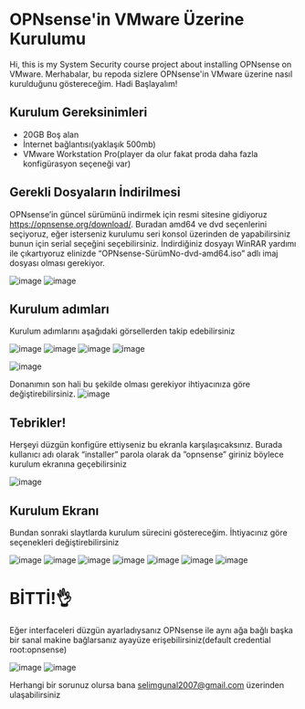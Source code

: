 # OPNsense'in VMware Üzerine Kurulumu
Hi, this is my System Security course project about installing OPNsense on VMware.
Merhabalar, bu repoda sizlere OPNsense'in VMware üzerine nasıl kurulduğunu göstereceğim. Hadi Başlayalım!
<br>

## Kurulum Gereksinimleri
- 20GB Boş alan
- İnternet bağlantısı(yaklaşık 500mb)
- VMware Workstation Pro(player da olur fakat proda daha fazla konfigürasyon seçeneği var)


## Gerekli Dosyaların İndirilmesi
OPNsense’in güncel sürümünü indirmek için resmi sitesine gidiyoruz https://opnsense.org/download/. Buradan amd64 ve dvd seçenlerini seçiyoruz, eğer isterseniz kurulumu seri konsol üzerinden de yapabilirsiniz bunun için serial seçeğini seçebilirsiniz. İndirdiğiniz dosyayı WinRAR yardımı ile çıkartıyoruz elinizde “OPNsense-SürümNo-dvd-amd64.iso” adlı imaj dosyası olması gerekiyor.

![image](https://github.com/opnslm/OPNsense_on_VMware/assets/96252832/fed49027-c5d0-40c5-afe1-5aac433a0906)
![image](https://github.com/opnslm/OPNsense_on_VMware/assets/96252832/5fccdcbd-c6b5-44a7-8281-9e062e9f6ace)

## Kurulum adımları
Kurulum adımlarını aşağıdaki görsellerden takip edebilirsiniz

![image](https://github.com/opnslm/OPNsense_on_VMware/assets/96252832/164790a2-4665-4155-8afa-b3f055e90168)
![image](https://github.com/opnslm/OPNsense_on_VMware/assets/96252832/bd5a8a94-3757-4ef2-9add-5fd294935c0f)
![image](https://github.com/opnslm/OPNsense_on_VMware/assets/96252832/f3ecbbb8-a6b2-43b2-b68b-4d51c9912b08)
![image](https://github.com/opnslm/OPNsense_on_VMware/assets/96252832/3018eda3-9441-4e3a-95a3-34e3de688f8c)

![image](https://github.com/opnslm/OPNsense_on_VMware/assets/96252832/efdbcb82-7e14-4113-9847-d1f182e5a757)

Donanımın son hali bu şekilde olması gerekiyor ihtiyacınıza göre değiştirebilirsiniz.
![image](https://github.com/opnslm/OPNsense_on_VMware/assets/96252832/c74c2c6c-7c5a-4c2c-9da8-3249783f96b7)

## Tebrikler!
Herşeyi düzgün konfigüre ettiyseniz bu ekranla karşılaşıcaksınız. Burada kullanıcı adı olarak “installer” parola olarak da ”opnsense” giriniz böylece kurulum ekranına geçebilirsiniz

![image](https://github.com/opnslm/OPNsense_on_VMware/assets/96252832/07fc75ff-bd7e-43e8-b68c-2acea614f90c)

## Kurulum Ekranı
Bundan sonraki slaytlarda kurulum sürecini göstereceğim. İhtiyacınız göre seçenekleri değiştirebilirsiniz


![image](https://github.com/opnslm/OPNsense_on_VMware/assets/96252832/fe1dac56-52d0-4909-a81d-d90063b4943f)
![image](https://github.com/opnslm/OPNsense_on_VMware/assets/96252832/de60c9cb-529a-4b56-8b50-5147cff2a7ce)
![image](https://github.com/opnslm/OPNsense_on_VMware/assets/96252832/cef18db7-522b-4d60-8c72-d59a121d3300)
![image](https://github.com/opnslm/OPNsense_on_VMware/assets/96252832/c6304537-2e3c-419b-b470-f54ea6f88ed0)
![image](https://github.com/opnslm/OPNsense_on_VMware/assets/96252832/4331d5e0-96d8-43ce-9663-0e040b2cb738)
![image](https://github.com/opnslm/OPNsense_on_VMware/assets/96252832/12425e9b-3285-47bd-a233-8f191c6a1f7e)
![image](https://github.com/opnslm/OPNsense_on_VMware/assets/96252832/08e1e31e-dc44-4581-b494-7415cb870f94)

# BİTTİ!👌
Eğer interfaceleri düzgün ayarladıysanız OPNsense ile aynı ağa bağlı başka bir sanal makine bağlarsanız ayayüze erişebilirsiniz(default credential root:opnsense)

![image](https://github.com/opnslm/OPNsense_on_VMware/assets/96252832/a9b60a05-114d-45a4-9ae5-ce0238e40a6b)
![image](https://github.com/opnslm/OPNsense_on_VMware/assets/96252832/2f9cf3e8-354e-48d6-846d-b7195bd0dfd9)

Herhangi bir sorunuz olursa bana selimgunal2007@gmail.com üzerinden ulaşabilirsiniz





















